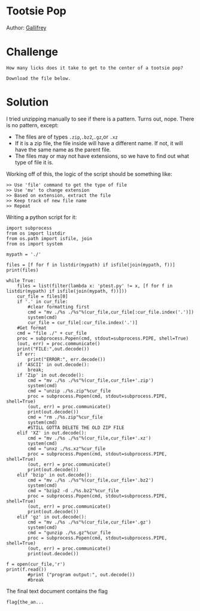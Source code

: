 # Tootsie Pop

Author: [Gallifrey](https://github.com/gallifrey)


# Challenge

```
How many licks does it take to get to the center of a tootsie pop?

Download the file below.
```

# Solution

I tried unzipping manually to see if there is a pattern. Turns out, nope.
There is no pattern, except:
  - The files are of types ```.zip```,```.bz2```,```.gz```,or ```.xz```
  - If it is a zip file, the file inside will have a different name.
    If not, it will have the same name as the parent file.
  - The files may or may not have extensions, so we have to find out what type of file it is.
  
Working off of this, the logic of the script should be something like:

```
>> Use 'file' command to get the type of file
>> Use 'mv' to change extension
>> Based on extension, extract the file
>> Keep track of new file name
>> Repeat
```

Writing a python script for it:

```
import subprocess
from os import listdir
from os.path import isfile, join
from os import system

mypath = './'

files = [f for f in listdir(mypath) if isfile(join(mypath, f))]
print(files)

while True:
	files = list(filter(lambda x: 'ptest.py' != x, [f for f in listdir(mypath) if isfile(join(mypath, f))]))
	cur_file = files[0]
	if '.' in cur_file:
		#clear formatting first
		cmd = "mv ./%s ./%s"%(cur_file,cur_file[:cur_file.index('.')])
		system(cmd)
		cur_file = cur_file[:cur_file.index('.')]
	#Get format
	cmd = "file ./" + cur_file
	proc = subprocess.Popen(cmd, stdout=subprocess.PIPE, shell=True)
	(out, err) = proc.communicate()
	print("FILE:",out.decode())
	if err:
		print("ERROR:", err.decode())
	if 'ASCII' in out.decode():
		break;
	if 'Zip' in out.decode():
		cmd = "mv ./%s ./%s"%(cur_file,cur_file+'.zip')
		system(cmd)
		cmd = "unzip ./%s.zip"%cur_file
		proc = subprocess.Popen(cmd, stdout=subprocess.PIPE, shell=True)
		(out, err) = proc.communicate()
		print(out.decode())
		cmd = "rm ./%s.zip"%cur_file
		system(cmd)
		#STILL GOTTA DELETE THE OLD ZIP FILE
	elif 'XZ' in out.decode():
		cmd = "mv ./%s ./%s"%(cur_file,cur_file+'.xz')
		system(cmd)
		cmd = "unxz ./%s.xz"%cur_file
		proc = subprocess.Popen(cmd, stdout=subprocess.PIPE, shell=True)
		(out, err) = proc.communicate()
		print(out.decode())			
	elif 'bzip' in out.decode():
		cmd = "mv ./%s ./%s"%(cur_file,cur_file+'.bz2')
		system(cmd)
		cmd = "bzip2 -d ./%s.bz2"%cur_file
		proc = subprocess.Popen(cmd, stdout=subprocess.PIPE, shell=True)
		(out, err) = proc.communicate()
		print(out.decode())			
	elif 'gz' in out.decode():
		cmd = "mv ./%s ./%s"%(cur_file,cur_file+'.gz')
		system(cmd)
		cmd = "gunzip ./%s.gz"%cur_file
		proc = subprocess.Popen(cmd, stdout=subprocess.PIPE, shell=True)
		(out, err) = proc.communicate()
		print(out.decode())		

f = open(cur_file,'r')
print(f.read())
		#print ("program output:", out.decode())
		#break

```

The final text document contains the flag

```
flag{the_an...
```
